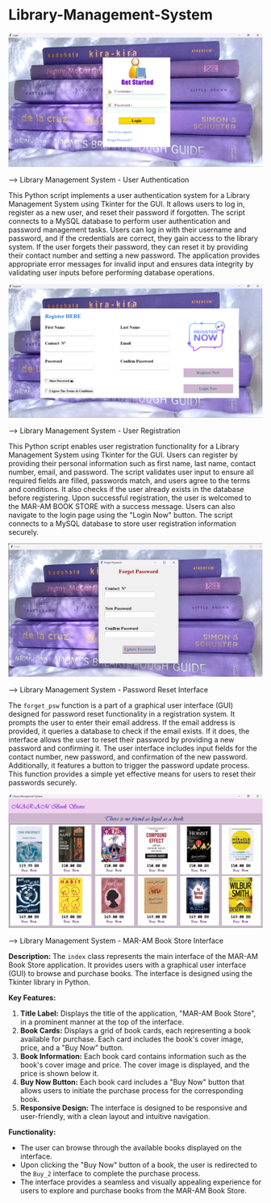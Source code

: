 # Library-Management-System
<img src="User-Authentication.png">

-->  Library Management System - User Authentication

This Python script implements a user authentication system for a Library Management System using Tkinter for the GUI. It allows users to log in, register as a new user, and reset their password if forgotten. The script connects to a MySQL database to perform user authentication and password management tasks. Users can log in with their username and password, and if the credentials are correct, they gain access to the library system. If the user forgets their password, they can reset it by providing their contact number and setting a new password. The application provides appropriate error messages for invalid input and ensures data integrity by validating user inputs before performing database operations.

<img src="New-Register.png">

--> Library Management System - User Registration

This Python script enables user registration functionality for a Library Management System using Tkinter for the GUI. Users can register by providing their personal information such as first name, last name, contact number, email, and password. The script validates user input to ensure all required fields are filled, passwords match, and users agree to the terms and conditions. It also checks if the user already exists in the database before registering. Upon successful registration, the user is welcomed to the MAR-AM BOOK STORE with a success message. Users can also navigate to the login page using the "Login Now" button. The script connects to a MySQL database to store user registration information securely.


<img src="forget-password.png">

--> Library Management System - Password Reset Interface 

The `forget_psw` function is a part of a graphical user interface (GUI) designed for password reset functionality in a registration system. It prompts the user to enter their email address. If the email address is provided, it queries a database to check if the email exists. If it does, the interface allows the user to reset their password by providing a new password and confirming it. The user interface includes input fields for the contact number, new password, and confirmation of the new password. Additionally, it features a button to trigger the password update process. This function provides a simple yet effective means for users to reset their passwords securely.


<img src="Store-Interface.png">

--> Library Management System - MAR-AM Book Store Interface

**Description:**
The `index` class represents the main interface of the MAR-AM Book Store application. It provides users with a graphical user interface (GUI) to browse and purchase books. The interface is designed using the Tkinter library in Python.

**Key Features:**
1. **Title Label:** Displays the title of the application, "MAR-AM Book Store", in a prominent manner at the top of the interface.
2. **Book Cards:** Displays a grid of book cards, each representing a book available for purchase. Each card includes the book's cover image, price, and a "Buy Now" button.
3. **Book Information:** Each book card contains information such as the book's cover image and price. The cover image is displayed, and the price is shown below it.
4. **Buy Now Button:** Each book card includes a "Buy Now" button that allows users to initiate the purchase process for the corresponding book.
5. **Responsive Design:** The interface is designed to be responsive and user-friendly, with a clean layout and intuitive navigation.

**Functionality:**
- The user can browse through the available books displayed on the interface.
- Upon clicking the "Buy Now" button of a book, the user is redirected to the `Buy_2` interface to complete the purchase process.
- The interface provides a seamless and visually appealing experience for users to explore and purchase books from the MAR-AM Book Store.
